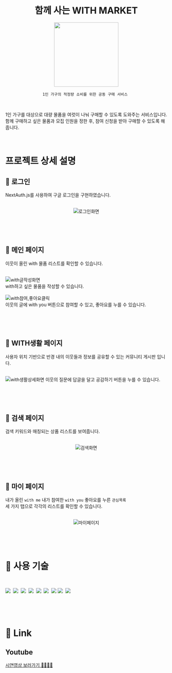 <div align="center">

# **함께 사는 WITH MARKET**

<img src="https://github.com/eazyseon/with-market/assets/115395072/021eed2e-412c-4194-a942-7a63763568c2" width="200px"><br>


    1인 가구의 적정량 소비를 위한 공동 구매 서비스 

</div>

<br>


1인 가구를 대상으로 대량 물품을 여럿이 나눠 구매할 수 있도록 도와주는 서비스입니다. 
<br/>
함께 구매하고 싶은 물품과 모집 인원을 정한 후, 참여 신청을 받아 구매할 수 있도록 해줍니다.  
<br/>
<br/>

# 프로젝트 상세 설명

## 📍 로그인 
NextAuth.js를 사용하여 구글 로그인을 구현하였습니다. 
<br/>
<br/>
<p align="center">
<!-- <img width="330" height="415" alt="스크린샷 2023-06-03 오후 4 00 35" src="https://github.com/eazyseon/with-market/assets/115395072/45f1698e-0acf-4da1-9ac9-26fad8f6d445"> -->
<img alt="로그인화면" src="https://github.com/eazyseon/with-market/assets/115395072/dbf6350c-c86d-470f-9c54-78293e75f44f">

</p>
<br/>
<br/>
<br/>

## 📍 메인 페이지

이웃이 올린 with 물품 리스트를 확인할 수 있습니다. 
<br/>
<br/>
<p>
<!-- <img  width="330" height="415" alt="스크린샷 2023-06-03 오후 3 57 36" src="https://github.com/eazyseon/with-market/assets/115395072/c0f9d4c4-dc05-42d7-9add-01459b89558e">
<img  width="330" height="415" alt="스크린샷 2023-06-03 오후 3 54 21" src="https://github.com/eazyseon/with-market/assets/115395072/bf4399ee-27b1-4a4d-bf06-ca3da42da268">
<img  width="330" height="415" alt="스크린샷 2023-06-03 오후 3 58 10" src="https://github.com/eazyseon/with-market/assets/115395072/e8dfb360-fb0e-4f7e-8e39-97d6f71a9dcd"> -->

<img alt="with글작성화면" src="https://github.com/eazyseon/with-market/assets/115395072/17a8b47f-9dac-457d-9708-538e3d531a3c">
<br/>
with하고 싶은 물품을 작성할 수 있습니다. 
<br/>
<br/>
<img alt="with참여,좋아요클릭" src="https://github.com/eazyseon/with-market/assets/115395072/f4366a32-d6b4-4ed0-9cd1-3e754e761c8c">
<br/>
이웃의 글에 with you 버튼으로 참여할 수 있고, 좋아요를 누를 수 있습니다. 

</p>
<br/>
<br/>
<br/>

## 📍 WITH생활 페이지

사용자 위치 기반으로 반경 내의 이웃들과 정보를 공유할 수 있는 커뮤니티 게시판 입니다. 
<br/>
<br/>
<p>
<!-- <img width="330" height="415" alt="with생활작성화면 캡쳐" src="https://github.com/eazyseon/with-market/assets/115395072/f6cbaced-f5fc-451e-a3e4-ca20ce6917d1">
<img width="330" height="415" alt="with생활화면 캡쳐" src="https://github.com/eazyseon/with-market/assets/115395072/d4fd0950-4336-4bf1-81ad-6244afa8018f">
<img width="330" height="415" alt="with생활상세화면 캡쳐" src="https://github.com/eazyseon/with-market/assets/115395072/96926cdb-6f13-41d2-b887-9609b7b74577"> -->
<img alt="with생활상세화면" src="https://github.com/eazyseon/with-market/assets/115395072/1debf75d-84ae-46ae-891a-3695c5ee408e">
이웃의 질문에 답글을 달고 공감하기 버튼을 누를 수 있습니다. 
<br/>  
</p>
<br/>
<br/>
<br/>

## 📍 검색 페이지

검색 키워드와 매칭되는 상품 리스트를 보여줍니다. 
<br/>
<br/>
<p align="center">
<!-- <img width="330" height="415" alt="검색화면 캡쳐" src="https://github.com/eazyseon/with-market/assets/115395072/464a6d28-3653-4d98-8eb2-2cd294f129a4">
<img width="330" height="415" alt="검색화면 캡쳐" src="https://github.com/eazyseon/with-market/assets/115395072/17ae6dbc-d6be-4a41-a88c-d699d9771c9a"> -->
<img alt="검색화면" src="https://github.com/eazyseon/with-market/assets/115395072/59db642d-5364-43ab-afc4-21b4fe4d5758">   
</p>
<br/>
<br/>
<br/>

## 📍 마이 페이지

내가 올린 `with me` 내가 참여한 `with you` 좋아요를 누른 `관심목록` 
<br/>
세 가지 탭으로 각각의 리스트를 확인할 수 있습니다. 
<br/>
<br/>
<p align="center">
<!-- <img width="330" height="415" alt="마이페이지 캡쳐" src="https://github.com/eazyseon/with-market/assets/115395072/fc7c14ca-469b-4f86-be99-b3bb95ce55ce">
<img width="330" height="415" alt="마이페이지 캡쳐" src="https://github.com/eazyseon/with-market/assets/115395072/37d71c3f-3cd1-42ce-b310-cedcdb221b2f">
<img width="330" height="415" alt="마이페이지 캡쳐" src="https://github.com/eazyseon/with-market/assets/115395072/3a75c2a7-07cb-456d-8418-d4aefa0b031a"> -->
 <img alt="마이페이지" src="https://github.com/eazyseon/with-market/assets/115395072/06fd48d2-f0f5-42a0-a970-520c13548bb2">    
    
</p>
<br/>
<br/>
<br/>

# 🎯 사용 기술
<br/>
<p>
<img src="https://img.shields.io/badge/Typescript-3178C6?style=flat-square&logo=Typescript&logoColor=white"/>&nbsp
<img src="https://img.shields.io/badge/React-61DAFB?style=flat-square&logo=React&logoColor=white"/>&nbsp
<img src="https://img.shields.io/badge/Next.js-000000?style=flat-square&logo=Nextdotjs&logoColor=white"/>&nbsp
<img src="https://img.shields.io/badge/NextAuth.js-cd41e6?style=flat-square&logo=NextAuthdotjs&logoColor=white"/>&nbsp
<img src="https://img.shields.io/badge/Prisma-2D3748?style=flat-square&logo=Prisma&logoColor=white"/>&nbsp
<img src="https://img.shields.io/badge/Planetscale-000000?style=flat-square&logo=Planetscale&logoColor=white"/>&nbsp
<img src="https://img.shields.io/badge/Swr-000000?style=flat-square&logo=Swr&logoColor=white"/>
<img src="https://img.shields.io/badge/Reacthookform-EC5990?style=flat-square&logo=Reacthookform&logoColor=white"/>&nbsp
<img src="https://img.shields.io/badge/Tailwindcss-06B6D4?style=flat-square&logo=Tailwindcss&logoColor=white"/>&nbsp
</p>
<br/>
<br/>
<br/>

# 📎 Link

## Youtube

<a href="https://www.youtube.com/watch?v=yMZTM6AqLrg&t=40s" target="_blank">
시연영상 보러가기 🏃‍♂️🏃‍♀️
</a>

<br/>
<br/>

